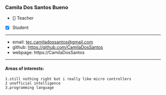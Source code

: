 ### Camila Dos Santos Bueno  
- [] Teacher  
- [x] Student  
---  
* email: tec.camiladossantos@gmail.com  
* github: https://github.com/CamilaDosSantos 
* webpage: https://CamilaDosSantos 
--- 
#### Areas of interests: 
```
1.still nothing right but i really like micro controllers 
2 unofficial intelligence
3.programming language

```
